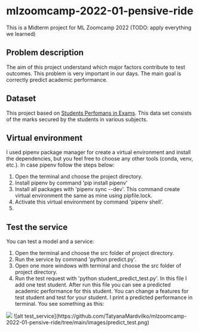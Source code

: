 # mlzoomcamp-2022-01-pensive-ride
This is a Midterm project for ML Zoomcamp 2022 (TODO: apply everything we learned)

## Problem description
The aim of this project understand which major factors contribute to test outcomes. This problem is very important in our days. The main goal is correctly predict academic performance. 


## Dataset
This project based on [Students Perfomans in Exams](https://www.kaggle.com/datasets/whenamancodes/students-performance-in-exams?resource=download). This data set consists of the marks secured by the students in various subjects.


## Virtual environment
I used pipenv package manager for create a virtual environment and install the dependencies, 
but you feel free to choose any other tools (conda, venv, etc.).
In case pipenv follow the steps below:
1. Open the terminal and choose the project directory.
2. Install pipenv by command 'pip install pipenv'
3. Install all packages with 'pipenv sync --dev'. This command create virtual environment 
the same as mine using pipfile.lock.
4. Activate this virtual environment by command 'pipenv shell'.
5. 
## Test the service
You can test a model and a service:
1. Open the terminal and choose the src folder of project directory.
2. Run the service by command 'python predict.py'.
3. Open one more windows with terminal and choose the src folder of project directory.
4. Run the test request with 'python student_predict_test.py'.
In this file I add one test student. After run this file you can see a predicted academic 
performance for this student.
You can change a features for test student and test for your student. I print a predicted 
performance in terminal.
You see something as this:
<img src ="https://github.com/TatyanaMardvilko/mlzoomcamp-2022-01-pensive-ride/tree/main/images/predict_test.png" />
![alt test_service](https://github.com/TatyanaMardvilko/mlzoomcamp-2022-01-pensive-ride/tree/main/images/predict_test.png)